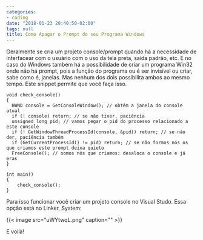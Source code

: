 ```yaml
---
categories:
- coding
date: "2018-01-23 20:40:50-02:00"
tags: null
title: Como Apagar o Prompt do seu Programa Windows
---
```


Geralmente se cria um projeto console/prompt quando há a necessidade de interfacear com o usuário com o uso da tela preta, saída padrão, etc. E no caso do Windows também há a possibilidade de criar um programa Win32 onde não há prompt, pois a função do programa ou é ser invisível ou criar, sabe como é, janelas. Mas nenhum dos dois possibilita ambos ao mesmo tempo. Este snippet permite que você faça isso.

```
void check_console() 
{
  HWND console = GetConsoleWindow(); // obtém a janela do console atual
  if (! console) return; // se não tiver, paciência
  unsigned long pid; // vamos pegar o pid do processo relacionado a este console
  if (! GetWindowThreadProcessId(console, &pid)) return; // se não der, paciência também
  if (GetCurrentProcessId() != pid) return; // se não formos nós os que criamos este prompt deixa quieto
  FreeConsole(); // somos nós que criamos: desaloca o console e já eras
}

int main()
{
    check_console();
}
```

Para isso funcionar você criar um projeto console no Visual Studo. Essa opção está no Linker, System:

{{< image src="uWYtwqL.png" caption="" >}}

E voilà!